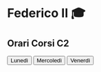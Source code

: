 <!DOCTYPE html>
<html lang="en">
<head>
<meta charset="UTF-8">
<link href="style.css" rel="stylesheet" type="text/css">
<meta name="viewport" content="width=device-width, initial-scale=1.0">
<title>Orario_Lezioni</title>
</head>
<body>
<h1 id="titolo">Federico II 🎓</h1>
<h2 id="titolo">Orari Corsi C2</h2>
    
<button type="button" class="button" onclick="location.href='Lunedi.html'">
<div class="button-top">Lunedì</div>
<div class="button-bottom"></div>
<div class="button-base"></div>
</button>

<button type="button" class="button" onclick="location.href='Mercoledi.html'">
<div class="button-top">Mercoledì</div>
<div class="button-bottom"></div>
<div class="button-base"></div>
</button>
    
<button type="button" class="button" onclick="location.href='Venerdi.html'">
<div class="button-top">Venerdì</div>
<div class="button-bottom"></div>
<div class="button-base"></div>
</button>  
</body>
</html>
